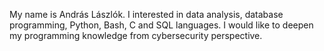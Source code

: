 My name is András Lászlók.
I interested in data analysis, database programming, Python, Bash, C and SQL languages.
I would like to deepen my programming knowledge from cybersecurity perspective.
